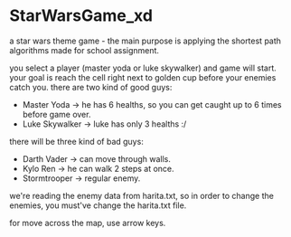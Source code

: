 # StarWarsGame_xd
  a star wars theme game - the main purpose is applying the shortest path algorithms
  made for school assignment.
  
  you select a player (master yoda or luke skywalker) and game will start. your goal is reach the cell right next to golden cup before your enemies catch you.
  there are two kind of good guys:
  * Master Yoda -> he has 6 healths, so you can get caught up to 6 times before game over.
  * Luke Skywalker -> luke has only 3 healths :/
  
  there will be three kind of bad guys:
  * Darth Vader -> can move through walls.    
  * Kylo Ren -> he can walk 2 steps at once.
  * Stormtrooper -> regular enemy.
  
  we're reading the enemy data from harita.txt, so in order to change the enemies, you must've change the harita.txt file.
  
  for move across the map, use arrow keys.
